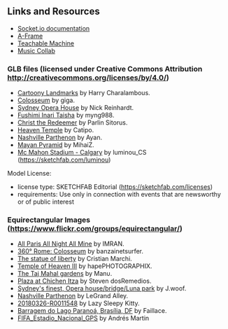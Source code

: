## Links and Resources
- [Socket.io documentation](https://socket.io/docs/v4/)
- [A-Frame](https://aframe.io/)
- [Teachable Machine](https://teachablemachine.withgoogle.com/)
- [Music Collab](https://glitch.com/edit/#!/music-collab)

### GLB files (licensed under Creative Commons Attribution http://creativecommons.org/licenses/by/4.0/)
- [Cartoony Landmarks](https://skfb.ly/ozJoH) by Harry Charalambous.
- [Colosseum](https://skfb.ly/osBJZ) by giga.
- [Sydney Opera House](https://skfb.ly/6RBrv) by Nick Reinhardt.
- [Fushimi Inari Taisha](https://skfb.ly/6X8zP) by myng988.
- [Christ the Redeemer](https://skfb.ly/oNxTM) by Parlin Sitorus.
- [Heaven Temple](https://skfb.ly/6Vqt6) by Catipo.
- [Nashville Parthenon](https://skfb.ly/o7NM9) by Ayan.
- [Mayan Pyramid](https://skfb.ly/opsLB) by MihaiZ.
- [Mc Mahon Stadium - Calgary](https://sketchfab.com/3d-models/mc-mahon-stadium-calgary-c6266c6dcbfd4ddab29c743b288b2d8f) by luminou_CS (https://sketchfab.com/luminou)

Model License:
* license type:	SKETCHFAB Editorial (https://sketchfab.com/licenses)
* requirements:	Use only in connection with events that are newsworthy or of public interest

### Equirectangular Images (https://www.flickr.com/groups/equirectangular/)
- [All Paris All Night All Mine](https://www.flickr.com/photos/imrananwar/49914382511/in/photolist-5gZXEX-6pJGCK-6pydnq-4Xj5Xy-2bkRsfo-7CZtny-YWTq5F-2j3LfVV-6WXMyG-2iHYNau-2h24Awx-2dKGdYt-BLbt6J-Gj578-sBibV-8t1vHD-QmhnGA-29h7naV-2k9oqsB-EbmqeR-u5jNZ-D5xAL5-t6oYZ-6UDodW-7Lua4Y-6TJGWi-F9z39-78w4Jj-7kp55q-6YoNYk-7LjkuF-5wFE6u-sPZ5Z-7544tt-6pThiQ-7mY7ur-EPKDv-ECt5T-CEvaJ-sCquh-6VgEZB-ErmRG-EtwDd-7nq9u6-7nqciP-6Aa1Wi-6ELpkU-4W1oZC-73P6yM-4SApop) by IMRAN.
- [360° Rome: Colosseum](https://www.flickr.com/photos/banzainetsurfer/39493136580/in/photolist-21AWLoo-225U4aN-GH3CZQ-24yyGUM-23aSDzW-GgyfS8-GgzbKD-25RZu3m-6WquK7-75MWVb-74aubJ-7fQ9ea-4PXd9Z-79MQ36-7iA2nX-25VM9MM-24CDuNo-6UNGhG-7imtTy-75u2in) by banzainetsurfer.
- [The statue of liberty](https://www.flickr.com/photos/cri_eyes/4180498253/) by Cristian Marchi.
- [Temple of Heaven III](https://www.flickr.com/photos/hapephotographix/46397773771/in/photolist-2dp5st6-2dG1HEK-Rns9Cj-RgS6mj-aaccjg-21ykyjF-p2dK4X-da2czW-ahNii9) by hapePHOTOGRAPHIX.
- [The Taj Mahal gardens](https://www.flickr.com/photos/manuperez/230134823/in/photolist-4ektF5-DcdTyd-mqE8L-8E8tzD-8EdNhS-mkv4M-4fqUzr) by Manυ.
- [Plaza at Chichen Itza](https://www.flickr.com/photos/sdosremedios/83894841/in/photolist-8pZ1M) by Steven dosRemedios.
- [Sydney's finest, Opera house/bridge/Luna park](https://www.flickr.com/photos/woof69/2480021769/in/photolist-4ktUp9-4M9L52-49hkuw) by J.woof.
- [Nashville Parthenon](https://www.flickr.com/photos/9005126@N08/) by LeGrand Alley.
- [20180326-R0011548](https://www.flickr.com/photos/levin808/41522890904/in/photolist-7kq7AJ-2j9BRqz-26geEQ9-2ntePN) by Lazy Sleepy Kitty.
- [Barragem do Lago Paranoá, Brasília, DF](https://www.flickr.com/photos/faillace360/52740686982/in/photolist-2omvNMm-2oBVe7T-2nutNjJ-yR1cfe-t4tNhU-yVn6Kw-wvAnfc-wfaV53-wrecdN-wcvpJC-wh51gd-nTsXmA-wnpVMU-nozsgT-5R8nrK-wo7Wnx-wxcebh-92JmxZ-vTL4Zw-vFcK8Q-94YRM4-w2ZMLi-wnvEUF-wHor7i-cjzu4m-wAPQJd-eMiWSj-Tv45iy-cpWNoq-eRQNDA-ePqmLr-eMiWu7-ePqoR4-vNCbPE-eQbRva-eJa58r-ePqkCK-ePBL5q-eGdW5H-6mPaMa-5geESD-eHnnoW-wY8CPT-53xcG6-5R8oxH-5RcFhj-5giHom-6mcpXx-5giQ6d-5giAeC) by Faillace.
- [FIFA_Estadio_Nacional_GPS](https://www.flickr.com/photos/107901305@N06/27471731484/in/photostream/) by Andrés Martin